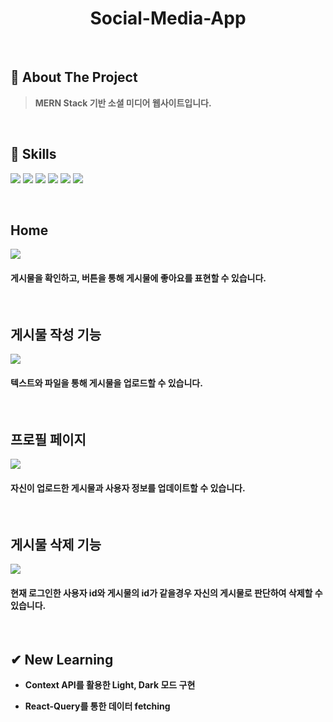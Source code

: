 <div align="center">
  <h1>Social-Media-App</h1>
</div>
  <br />
  
  ## 📝 About The Project
> <b>MERN Stack 기반 소셜 미디어 웹사이트입니다.</b>
  <br />
  
  ## 💪 Skills
<img src="https://img.shields.io/badge/React-20232A?style=for-the-badge&logo=react&logoColor=61DAFB"/> <img src="https://img.shields.io/badge/React_Query-FF4154?style=for-the-badge&logo=React_Query&logoColor=white"/>
<img src="https://img.shields.io/badge/Node.js-339933?style=for-the-badge&logo=nodedotjs&logoColor=white"/> <img src="https://img.shields.io/badge/Express.js-000000?style=for-the-badge&logo=express&logoColor=white"/>
<img src="https://img.shields.io/badge/MySQL-005C84?style=for-the-badge&logo=mysql&logoColor=white"/> <img src="https://img.shields.io/badge/Sass-CC6699?style=for-the-badge&logo=sass&logoColor=white"/>

  <br />
  <h2>Home</h2>
<div>
  <img src="https://user-images.githubusercontent.com/83646986/210136487-5c0b326d-6ba7-4811-bcbe-919b2e4bde37.gif" />
  <h4>게시물을 확인하고, 버튼을 통해 게시물에 좋아요를 표현할 수 있습니다.</h4>
</div>
<br />
<h2>게시물 작성 기능</h2>
<div>
  <img src="https://user-images.githubusercontent.com/83646986/210136207-dbdb5c91-fd76-4f2e-a259-7ff087636cfd.gif" />
  <h4>텍스트와 파일을 통해 게시물을 업로드할 수 있습니다.</h4>
</div>
<br />
<h2>프로필 페이지</h2>
<div>
  <img src="https://user-images.githubusercontent.com/83646986/210136309-de24190d-244d-40ae-93b9-6837dc043520.gif" />
  <h4>자신이 업로드한 게시물과 사용자 정보를 업데이트할 수 있습니다.</h4>
</div>
<br />
<h2>게시물 삭제 기능</h2>
<div>
  <img src="https://user-images.githubusercontent.com/83646986/210136411-ab8103f6-e7b0-4a92-b22c-e789c6d7f20b.gif" />
  <h4>현재 로그인한 사용자 id와 게시물의 id가 같을경우 자신의 게시물로 판단하여 삭제할 수 있습니다.</h4>
</div>
<br />


## ✔︎ New Learning

- <b>Context API를 활용한 Light, Dark 모드 구현</b>

- <b>React-Query를 통한 데이터 fetching</b>


<br/>
